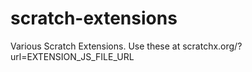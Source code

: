 # scratch-extensions
Various Scratch Extensions. Use these at scratchx.org/?url=EXTENSION_JS_FILE_URL
